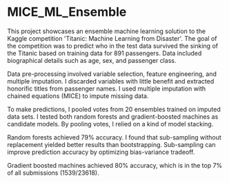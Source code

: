 # MICE_ML_Ensemble

This project showcases an ensemble machine learning solution to the Kaggle competition 'Titanic: Machine Learning from Disaster'. The goal of the competition was to predict who in the test data survived the sinking of the Titanic based on training data for 891 passengers. Data included biographical details such as age, sex, and passenger class.

Data pre-processing involved variable selection, feature engineering, and multiple imputation. I discarded variables with little benefit and extracted honorific titles from passenger names. I used multiple imputation with chained equations (MICE) to impute missing data.

To make predictions, I pooled votes from 20 ensembles trained on imputed data sets. I tested both random forests and gradient-boosted machines as candidate models. By pooling votes, I relied on a kind of model stacking.

Random forests achieved 79% accuracy. I found that sub-sampling without replacement yielded better results than bootstrapping. Sub-sampling can improve prediction accuracy by optimizing bias-variance tradeoff. 

Gradient boosted machines achieved 80% accuracy, which is in the top 7% of all submissions (1539/23618).
